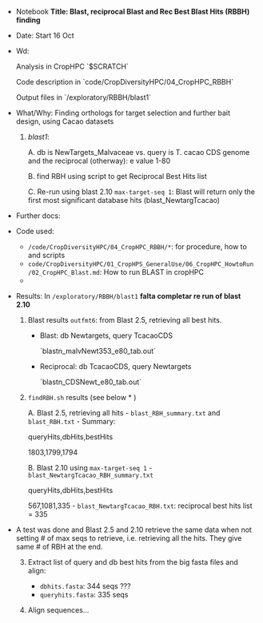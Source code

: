 
- Notebook **Title: Blast, reciprocal Blast and Rec Best Blast Hits (RBBH) finding**
- Date: Start 16 Oct
- Wd:
	<p>Analysis in CropHPC `$SCRATCH`
	<p>Code description in `code/CropDiversityHPC/04_CropHPC_RBBH`
	<p>Output files in `/exploratory/RBBH/blast1`


- What/Why: Finding orthologs for target selection and further bait design, using Cacao datasets
	1. *blast1*: 
		
		A. db is NewTargets_Malvaceae vs. query is T. cacao CDS genome and the reciprocal (otherway): e value 1-80
		
		B. find RBH using script to get Reciprocal Best Hits list
		
		C. Re-run using blast 2.10 `max-target-seq 1`: Blast will return only the first most significant database hits (blast_NewtargTcacao)
	

- Further docs:

- Code used: 
	- `/code/CropDiversityHPC/04_CropHPC_RBBH/*`: for procedure, how to and scripts
	- `code/CropDiversityHPC/01_CropHPS_GeneralUse/06_CropHPC_HowtoRun/02_CropHPC_Blast.md`: How to run BLAST in cropHPC
	- 

- Results:  In `/exploratory/RBBH/blast1` **falta completar re run of blast 2.10**

	1. Blast results `outfmt6`: from Blast 2.5, retrieving all best hits.
		- Blast: db Newtargets, query TcacaoCDS
			<p>`blastn_malvNewt353_e80_tab.out`
		- Reciprocal: db TcacaoCDS, query Newtargets
			<p>`blastn_CDSNewt_e80_tab.out`


	2. `findRBH.sh` results (see below * ) 

		A. Blast 2.5, retrieving all hits
			- `blast_RBH_summary.txt` and `blast_RBH.txt`
			- Summary:
				<p>queryHits,dbHits,bestHits
				<p>1803,1799,1794

		B. Blast 2.10 using `max-target-seq 1`
			- `blast_NewtargTcacao_RBH_summary.txt`
				<p>queryHits,dbHits,bestHits
				<p>567,1081,335
			- `blast_NewtargTcacao_RBH.txt`: reciprocal best hits list = 335

* A test was done and Blast 2.5 and 2.10 retrieve the same data when not setting # of max seqs to retrieve, i.e. retrieving all the hits. They give same # of RBH at the end.

	3. Extract list of query and db best hits from the big fasta files and align:
		- `dbhits.fasta`: 344 seqs ???
		- `queryhits.fasta`: 335 seqs

	4. Align sequences...